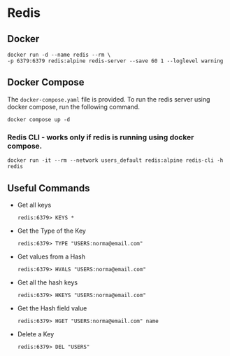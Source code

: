 # Redis

## Docker
```shell
docker run -d --name redis --rm \
-p 6379:6379 redis:alpine redis-server --save 60 1 --loglevel warning
```

## Docker Compose

The `docker-compose.yaml` file is provided. To run the redis server using docker compose, run the following command.

```shell
docker compose up -d
``` 

### Redis CLI - works only if redis is running using docker compose.

```shell
docker run -it --rm --network users_default redis:alpine redis-cli -h redis 
```

## Useful Commands

- Get all keys
  ```shell
  redis:6379> KEYS *
  ```
  
- Get the Type of the Key
    ```shell
    redis:6379> TYPE "USERS:norma@email.com"
    ```
  
- Get values from a Hash
    ```shell
    redis:6379> HVALS "USERS:norma@email.com"
    ```

- Get all the hash keys
    ```shell
    redis:6379> HKEYS "USERS:norma@email.com" 
    ```

- Get the Hash field value
    ```shell
    redis:6379> HGET "USERS:norma@email.com" name
    ```

- Delete a Key
    ```shell
    redis:6379> DEL "USERS"
    ```
